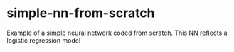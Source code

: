 # simple-nn-from-scratch
Example of a simple neural network coded from scratch.
This NN reflects a logistic regression model
